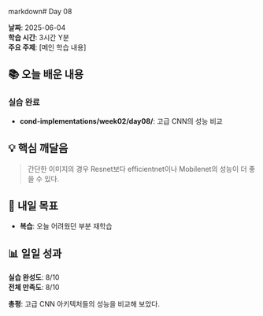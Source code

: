markdown# Day 08 

**날짜**: 2025-06-04  
**학습 시간**: 3시간 Y분  
**주요 주제**: [메인 학습 내용]  

## 📚 오늘 배운 내용

### 실습 완료
- **cond-implementations/week02/day08/**: 고급 CNN의 성능 비교

## 💡 핵심 깨달음

> 간단한 이미지의 경우 Resnet보다 efficientnet이나 Mobilenet의 성능이 더 좋을 수 있다.

## 🎯 내일 목표

- **복습**: 오늘 어려웠던 부분 재학습

## 📊 일일 성과

**실습 완성도**: 8/10  
**전체 만족도**: 8/10  

**총평**: 고급 CNN 아키텍처들의 성능을 비교해 보았다.
